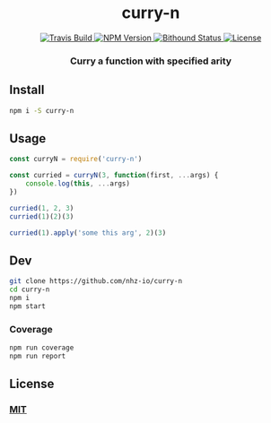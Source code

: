 <h1 align="center">curry-n</h1>

<p align="center">
  <a href="https://travis-ci.org/nhz-io/curry-n">
    <img src="https://img.shields.io/travis/nhz-io/curry-n.svg?style=flat"
         alt="Travis Build">
  </a>
  <a href="https://npmjs.org/package/curry-n">
    <img src="https://img.shields.io/npm/v/curry-n.svg?style=flat"
         alt="NPM Version">
  </a>

  <a href="https://www.bithound.io/github/nhz-io/curry-n">
    <img src="https://img.shields.io/bithound/code/github/nhz-io/curry-n.svg?style=flat"
         alt="Bithound Status">
  </a>

  <a href="https://github.com/nhz-io/curry-n/blob/master/LICENSE">
    <img src="https://img.shields.io/github/license/nhz-io/curry-n.svg?style=flat"
         alt="License">
  </a>
</p>
<p align="center">
    <h3 align="center">Curry a function with specified arity</h3>
</p>

## Install
```bash
npm i -S curry-n
```

## Usage
```javascript
const curryN = require('curry-n')

const curried = curryN(3, function(first, ...args) {
    console.log(this, ...args)    
})

curried(1, 2, 3)
curried(1)(2)(3)

curried(1).apply('some this arg', 2)(3)
```

## Dev

```sh
git clone https://github.com/nhz-io/curry-n
cd curry-n
npm i
npm start
```

### Coverage
```sh
npm run coverage
npm run report
```

## License

### [MIT](LICENSE)
